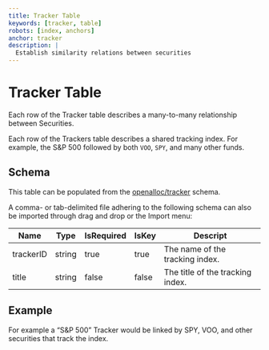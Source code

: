 ```yaml
---
title: Tracker Table
keywords: [tracker, table]
robots: [index, anchors]
anchor: tracker
description: |
  Establish similarity relations between securities
---
```


# Tracker Table

Each row of the Tracker table describes a many-to-many
relationship between Securities.

Each row of the Trackers table describes a shared tracking index. For example, the S&P 500 followed by both `VOO`, `SPY`, and many other funds.

## Schema

This table can be populated from the [openalloc/tracker](https://github.com/openalloc/AllocData#mtracker) schema.

A comma- or tab-delimited file adhering to the following schema can also be imported through
drag and drop or the Import menu:

| Name | Type | IsRequired | IsKey | Descript |
| ---- | ---- | ---------- | ----- | -------- |
| trackerID | string | true | true | The name of the tracking index. |
| title | string | false | false | The title of the tracking index. |

## Example

For example a “S&P 500” Tracker would be linked by SPY, VOO, and other
securities that track the index.
